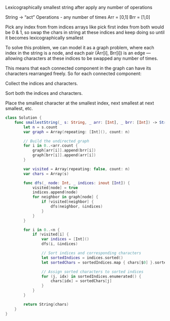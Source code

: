 Lexicographically smallest string after apply any number of operations

String -> “act”
Operations - any number of times
Arr = [0,1]
Brr = [1,0]

Pick any index from from indices arrays like pick first index from both would be 0 & 1, so swap the chars in string at these indices and keep doing so until it becomes lexicographically smallest

To solve this problem, we can model it as a graph problem, where each index in the string is a node, and each pair (Arr[i], Brr[i]) is an edge — allowing characters at these indices to be swapped any number of times.

This means that each connected component in the graph can have its characters rearranged freely. So for each connected component:

Collect the indices and characters.

Sort both the indices and characters.

Place the smallest character at the smallest index, next smallest at next smallest, etc.

```swift
class Solution {
    func smallestString(_ s: String, _ arr: [Int], _ brr: [Int]) -> String {
        let n = s.count
        var graph = Array(repeating: [Int](), count: n)

        // Build the undirected graph
        for i in 0..<arr.count {
            graph[arr[i]].append(brr[i])
            graph[brr[i]].append(arr[i])
        }

        var visited = Array(repeating: false, count: n)
        var chars = Array(s)

        func dfs(_ node: Int, _ indices: inout [Int]) {
            visited[node] = true
            indices.append(node)
            for neighbor in graph[node] {
                if !visited[neighbor] {
                    dfs(neighbor, &indices)
                }
            }
        }

        for i in 0..<n {
            if !visited[i] {
                var indices = [Int]()
                dfs(i, &indices)

                // Sort indices and corresponding characters
                let sortedIndices = indices.sorted()
                let sortedChars = sortedIndices.map { chars[$0] }.sorted()

                // Assign sorted characters to sorted indices
                for (j, idx) in sortedIndices.enumerated() {
                    chars[idx] = sortedChars[j]
                }
            }
        }

        return String(chars)
    }
}
```

